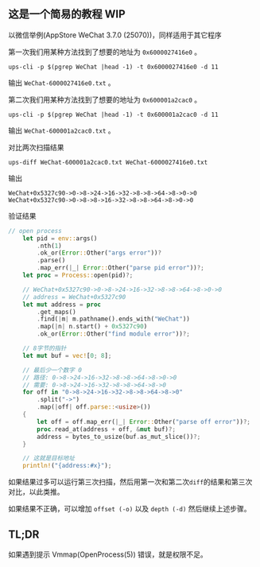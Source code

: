 ## 这是一个简易的教程 WIP

以微信举例(AppStore WeChat 3.7.0 (25070))，同样适用于其它程序

第一次我们用某种方法找到了想要的地址为 `0x6000027416e0` 。

```shell
ups-cli -p $(pgrep WeChat |head -1) -t 0x6000027416e0 -d 11
```
输出 `WeChat-6000027416e0.txt` 。

第二次我们用某种方法找到了想要的地址为 `0x600001a2cac0` 。

```shell
ups-cli -p $(pgrep WeChat |head -1) -t 0x600001a2cac0 -d 11
```
输出 `WeChat-600001a2cac0.txt` 。

对比两次扫描结果

```shell
ups-diff WeChat-600001a2cac0.txt WeChat-6000027416e0.txt
```
输出
```shell
WeChat+0x5327c90->0->8->24->16->32->8->8->64->8->0->0
WeChat+0x5327c90->0->8->8->16->32->8->8->64->8->0->0
```

验证结果

```rust
// open process
    let pid = env::args()
        .nth(1)
        .ok_or(Error::Other("args error"))?
        .parse()
        .map_err(|_| Error::Other("parse pid error"))?;
    let proc = Process::open(pid)?;

    // WeChat+0x5327c90->0->8->24->16->32->8->8->64->8->0->0
    // address = WeChat+0x5327c90
    let mut address = proc
        .get_maps()
        .find(|m| m.pathname().ends_with("WeChat"))
        .map(|n| n.start() + 0x5327c90)
        .ok_or(Error::Other("find module error"))?;

    // 8字节的指针
    let mut buf = vec![0; 8];

    // 最后少一个数字 0
    // 路径: 0->8->24->16->32->8->8->64->8->0->0
    // 需要: 0->8->24->16->32->8->8->64->8->0
    for off in "0->8->24->16->32->8->8->64->8->0"
        .split("->")
        .map(|off| off.parse::<usize>())
    {
        let off = off.map_err(|_| Error::Other("parse off error"))?;
        proc.read_at(address + off, &mut buf)?;
        address = bytes_to_usize(buf.as_mut_slice())?;
    }

    // 这就是目标地址
    println!("{address:#x}");
```

如果结果过多可以运行第三次扫描，然后用第一次和第二次`diff`的结果和第三次对比，以此类推。

如果结果不正确，可以增加 `offset (-o)` 以及 `depth (-d)` 然后继续上述步骤。

## TL;DR

如果遇到提示 Vmmap(OpenProcess(5)) 错误，就是权限不足。